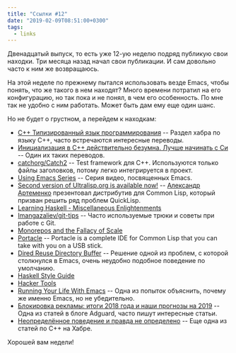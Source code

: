 ```yaml
---
title: "Ссылки #12"
date: "2019-02-09T08:51:00+0300"
tags:
  - links
---
```

Двенадцатый выпуск, то есть уже 12-ую неделю подряд публикую свои находки. Три месяца назад начал свои публикации. И сам довольно часто к ним же возвращаюсь.

На этой неделе по прежнему пытался использовать везде Emacs, чтобы понять, что же такого в нем находят? Много времени потратил на его конфигурацию, но так пока и не понял, в чем его особенность. По мне так не удобно с ним работать. Может быть дам ему еще один шанс.

Но не будет о грустном, а перейдем к находкам:

* [C++ Типизированный язык программирования](https://habr.com/ru/hub/cpp/) -- Раздел хабра по языку C++, часто встречаются интересные переводы.
* [Инициализация в С++ действительно безумна. Лучше начинать с Си](https://habr.com/ru/post/438492/) -- Один их таких переводов.
* [catchorg/Catch2](https://github.com/catchorg/Catch2) -- Test framework для C++. Используются только файлы заголовков, потому легко интегрируется в проект.
* [Using Emacs Series](https://cestlaz.github.io/stories/emacs/) -- Серия видео, посвященных Emacs.
* [Second version of Ultralisp.org is available now!](http://40ants.com/posts/Second-version-of-Ultralisporg-is-available-now.html) -- [Александр Артеменко](https://github.com/svetlyak40wt) презентовал дистрибутив для Common Lisp, который призван решить ряд проблем QuickLisp.
* [Learning Haskell - Miscellaneous Enlightenments](https://sras.me/haskell/miscellaneous-enlightenments.html)
* [Imangazaliev/git-tips](https://github.com/Imangazaliev/git-tips) -- Часто используемые трюки и советы при работе с Git.
* [Monorepos and the Fallacy of Scale](https://presumably.de/monorepos-and-the-fallacy-of-scale.html)
* [Portacle](https://portacle.github.io/) -- Portacle is a complete IDE for Common Lisp that you can take with you on a USB stick.
* [Dired Reuse Directory Buffer](https://www.emacswiki.org/emacs/DiredReuseDirectoryBuffer) -- Решение одной из проблем, с которой столкнулся в Emacs, очень неудобно подобное поведение по умолчанию.
* [Haskell Style Guide](https://kowainik.github.io/posts/2019-02-06-style-guide)
* [Hacker Tools](https://hacker-tools.github.io/)
* [Running Your Life With Emacs](https://keyholesoftware.com/2019/01/30/running-your-life-with-emacs/) -- Одна из попыток объяснить, почему же именно Emacs, но не убедительно.
* [Блокировка рекламы: итоги 2018 года и наши прогнозы на 2019](https://adguard.com/ru/blog/the-year-2018-in-adblocking/) -- Одна из статей в блоге Adguard, часто пишут интересные статьи.
* [Неопределённое поведение и правда не определено](https://habr.com/ru/company/pvs-studio/blog/439502/) -- Еще одна из статей по C++ на Хабре.

Хорошей вам недели!
